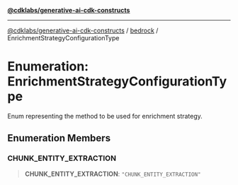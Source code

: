 [**@cdklabs/generative-ai-cdk-constructs**](../../../../README.md)

***

[@cdklabs/generative-ai-cdk-constructs](../../../../README.md) / [bedrock](../README.md) / EnrichmentStrategyConfigurationType

# Enumeration: EnrichmentStrategyConfigurationType

Enum representing the method to be used for enrichment strategy.

## Enumeration Members

### CHUNK\_ENTITY\_EXTRACTION

> **CHUNK\_ENTITY\_EXTRACTION**: `"CHUNK_ENTITY_EXTRACTION"`
